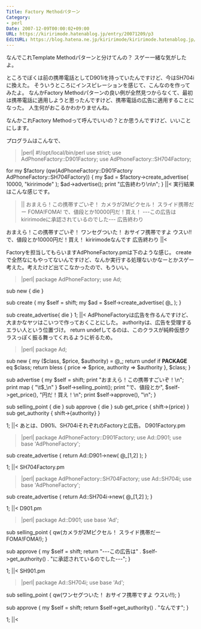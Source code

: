 ```yaml
---
Title: Factory Methodパターン
Category:
- perl
Date: 2007-12-09T00:00:02+09:00
URL: https://kiririmode.hatenablog.jp/entry/20071209/p3
EditURL: https://blog.hatena.ne.jp/kiririmode/kiririmode.hatenablog.jp/atom/entry/8454420450078215972
---
```


なんでこれTemplate Methodパターンと分けてんの？
スゲー一緒な気がしたよ。

ところでぼくは前の携帯電話としてD901iを持っていたんですけど、今はSH704iに換えた。
そういうところにインスピレーションを感じて、こんなのを作ってみたよ。
なんかFactory Methodパターンの良い例が全然見つからなくて、最初は携帯電話に適用しようと思ったんですけど、携帯電話の広告に適用することになった。
人生何がおこるかわかりませんね。

なんかこれFactory Methodって呼んでいいの？とか思うんですけど、いいことにします。


プログラムはこんなで、
>|perl|
#!/opt/local/bin/perl
use strict;
use AdPhoneFactory::D901Factory;
use AdPhoneFactory::SH704Factory;

for my $factory (qw(AdPhoneFactory::D901Factory AdPhoneFactory::SH704Factory)) {
  my $ad = $factory->create_advertise( 10000, "kiririmode" );
  $ad->advertise();
  print "広告終わり\n\n";
}
||<
実行結果はこんな感じです。
>||
おまえら！この携帯すごいぞ！
	カメラが2Mピクセル！
	スライド携帯だー
	FOMA!FOMA!
で、値段とか10000円だ！買え！
---この広告はkiririmodeに承認されているのでした---
広告終わり

おまえら！この携帯すごいぞ！
	ワンセグついた！
	おサイフ携帯ですよ
	ウスい!!
で、値段とか10000円だ！買え！
kiririmodeなんです
広告終わり
||<

Factoryを担当してもらいますAdPhoneFactory.pmは下のような感じ。
createで全然なにもやってないんですけど、なんか実行する処理ないかなーとかスゲー考えた。考えたけど出てこなかったので、もういい。
>|perl|
package AdPhoneFactory;
use Ad;

sub new { die }

sub create {
  my $self = shift;
  my $ad = $self->create_advertise( @_ );
}

sub create_advertise{ die }
1;
||<
AdPhoneFactoryは広告を作るんですけど、大まかなヤツはこいつで作っておくことにした。
authorityは、広告を受理するエラい人という位置づけ。
return undefしてるのは、このクラスが純粋仮想クラスっぽく振る舞ってくれるように祈るため。
>|perl|
package Ad;

sub new {
  my ($class, $price, $authority) = @_;
  return undef if __PACKAGE__ eq $class;
  return bless { price => $price, authority => $authority }, $class;
}

sub advertise {
  my $self = shift;
  print "おまえら！この携帯すごいぞ！\n";
  print map { "\t$_\n" } $self->selling_point();
  print "で、値段とか", $self->get_price(), "円だ！買え！\n";
  print $self->approve(), "\n";
}

sub selling_point { die }
sub approve { die }
sub get_price { shift->{price} }
sub get_authority { shift->{authority} }

1;
||<
あとは、D901i、SH704iそれぞれのFactoryと広告。
D901Factory.pm
>|perl|
package AdPhoneFactory::D901Factory;
use Ad::D901;
use base 'AdPhoneFactory';

sub create_advertise {
  return Ad::D901->new( @_[1,2] );
}

1;
||<
SH704Factory.pm
>|perl|
package AdPhoneFactory::SH704Factory;
use Ad::SH704i;
use base 'AdPhoneFactory';

sub create_advertise {
  return Ad::SH704i->new( @_[1,2] );
}

1;
||<
D901.pm
>|perl|
package Ad::D901;
use base 'Ad';

sub selling_point {
  qw(カメラが2Mピクセル！ スライド携帯だー FOMA!FOMA!);
}

sub approve {
  my $self = shift;
  return "---この広告は" . $self->get_authority() . "に承認されているのでした---";
}

1;
||<
SH901.pm
>|perl|
package Ad::SH704i;
use base 'Ad';

sub selling_point {
  qw(ワンセグついた！ おサイフ携帯ですよ ウスい!!);
}

sub approve {
  my $self = shift;
  return $self->get_authority() . "なんです";
}

1;
||<
